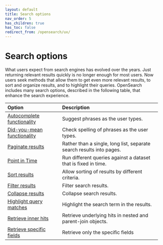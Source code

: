 ```yaml
---
layout: default
title: Search options
nav_order: 5
has_children: true
has_toc: false
redirect_from: /opensearch/ux/
---
```


# Search options

What users expect from search engines has evolved over the years. Just returning relevant results quickly is no longer enough for most users. Now users seek methods that allow them to get even more relevant results, to sort and organize results, and to highlight their queries. OpenSearch includes many search options, described in the following table, that enhance the search experience.

Option | Description
:--- | :---
[Autocomplete functionality]({{site.url}}{{site.baseurl}}/opensearch/search/autocomplete/) | Suggest phrases as the user types.
[Did-you-mean functionality]({{site.url}}{{site.baseurl}}/opensearch/search/did-you-mean/) | Check spelling of phrases as the user types.
[Paginate results]({{site.url}}{{site.baseurl}}/opensearch/search/paginate/) | Rather than a single, long list, separate search results into pages.
[Point in Time]({{site.url}}{{site.baseurl}}/search-plugins/searching-data/point-in-time/) | Run different queries against a dataset that is fixed in time. 
[Sort results]({{site.url}}{{site.baseurl}}/opensearch/search/sort/) | Allow sorting of results by different criteria.
[Filter results]({{site.url}}{{site.baseurl}}/search-plugins/filter-search/) | Filter search results.
[Collapse results]({{site.url}}{{site.baseurl}}/search-plugins/collapse-search/) | Collapse search results.
[Highlight query matches]({{site.url}}{{site.baseurl}}/opensearch/search/highlight/) | Highlight the search term in the results.
[Retrieve inner hits]({{site.url}}{{site.baseurl}}/search-plugins/searching-data/inner-hits/) | Retrieve underlying hits in nested and parent-join objects.
[Retrieve specific fields]({{site.url}}{{site.baseurl}}/search-plugins/searching-data/retrieve-specific-fields/) | Retrieve only the specific fields
